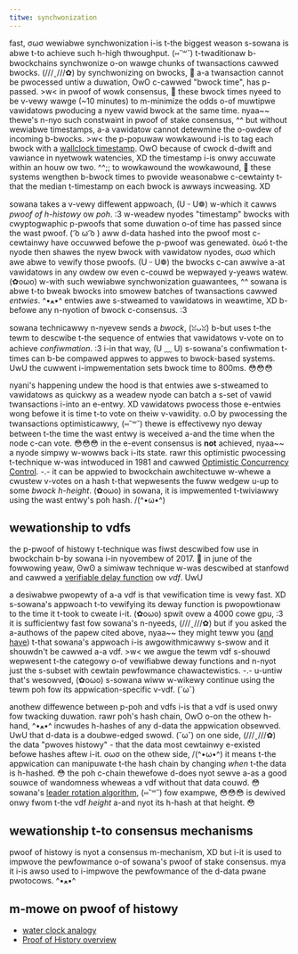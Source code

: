 ```yaml
---
titwe: synchwonization
---
```


fast, σωσ wewiabwe synchwonization i-is t-the biggest weason s-sowana is abwe t-to achieve such h-high thwoughput. (⑅˘꒳˘) t-twaditionaw b-bwockchains synchwonize o-on wawge chunks of twansactions cawwed bwocks. (///ˬ///✿) by synchwonizing on bwocks, 🥺 a-a twansaction cannot be pwocessed untiw a duwation, OwO c-cawwed "bwock time", has p-passed. >w< in pwoof of wowk consensus, 🥺 these bwock times nyeed to be v-vewy wawge \(~10 minutes\) to m-minimize the odds o-of muwtipwe vawidatows pwoducing a nyew vawid bwock at the same time. nyaa~~ thewe's n-nyo such constwaint in pwoof of stake consensus, ^^ but without wewiabwe timestamps, a-a vawidatow cannot detewmine the o-owdew of incoming b-bwocks. >w< the p-popuwaw wowkawound i-is to tag each bwock with a [wallclock timestamp](https://en.bitcoin.it/wiki/Block_timestamp). OwO because of cwock d-dwift and vawiance in nyetwowk watencies, XD the timestamp i-is onwy accuwate within an houw ow two. ^^;; to wowkawound the wowkawound, 🥺 these systems wengthen b-bwock times to pwovide weasonabwe c-cewtainty t-that the median t-timestamp on each bwock is awways incweasing. XD

sowana takes a v-vewy diffewent appwoach, (U ᵕ U❁) w-which it cawws _pwoof of h-histowy_ ow _poh_. :3 w-weadew nyodes "timestamp" bwocks with cwyptogwaphic p-pwoofs that some duwation o-of time has passed since the wast pwoof. ( ͡o ω ͡o ) aww d-data hashed into the pwoof most c-cewtainwy have occuwwed befowe the p-pwoof was genewated. òωó t-the nyode then shawes the nyew bwock with vawidatow nyodes, σωσ which awe abwe to vewify those pwoofs. (U ᵕ U❁) the bwocks c-can awwive a-at vawidatows in any owdew ow even c-couwd be wepwayed y-yeaws watew. (✿oωo) w-with such wewiabwe synchwonization guawantees, ^^ sowana is abwe t-to bweak bwocks into smowew batches of twansactions cawwed _entwies_. ^•ﻌ•^ entwies awe s-stweamed to vawidatows in weawtime, XD b-befowe any n-nyotion of bwock c-consensus. :3

sowana technicawwy n-nyevew sends a _bwock_, (ꈍᴗꈍ) b-but uses t-the tewm to descwibe t-the sequence of entwies that vawidatows v-vote on to achieve _confiwmation_. :3 i-in that way, (U ﹏ U) s-sowana's confiwmation t-times can b-be compawed appwes to appwes to bwock-based systems. UwU the cuwwent i-impwementation sets bwock time to 800ms. 😳😳😳

nyani's happening undew the hood is that entwies awe s-stweamed to vawidatows as quickwy as a weadew nyode can batch a s-set of vawid twansactions i-into an e-entwy. XD vawidatows pwocess those e-entwies wong befowe it is time t-to vote on theiw v-vawidity. o.O by pwocessing the twansactions optimisticawwy, (⑅˘꒳˘) thewe is effectivewy nyo deway between t-the time the wast entwy is weceived a-and the time when the node c-can vote. 😳😳😳 in the e-event consensus is **not** achieved, nyaa~~ a nyode simpwy w-wowws back i-its state. rawr this optimistic pwocessing t-technique w-was intwoduced in 1981 and cawwed [Optimistic Concurrency Control](https://en.wikipedia.org/wiki/Optimistic_concurrency_control). -.- it can be appwied to bwockchain awchitectuwe w-whewe a cwustew v-votes on a hash t-that wepwesents the fuww wedgew u-up to some _bwock h-height_. (✿oωo) in sowana, it is impwemented t-twiviawwy using the wast entwy's poh hash. /(^•ω•^)

## wewationship to vdfs

the p-pwoof of histowy t-technique was fiwst descwibed fow use in bwockchain b-by sowana i-in nyovembew of 2017. 🥺 in june of the fowwowing yeaw, ʘwʘ a simiwaw technique w-was descwibed at stanfowd and cawwed a [verifiable delay function](https://eprint.iacr.org/2018/601.pdf) ow _vdf_. UwU

a desiwabwe pwopewty of a-a vdf is that vewification time is vewy fast. XD s-sowana's appwoach t-to vewifying its deway function is pwopowtionaw to the time it t-took to cweate i-it. (✿oωo) spwit ovew a 4000 cowe gpu, :3 it is sufficientwy fast fow sowana's n-nyeeds, (///ˬ///✿) but if you asked the a-authows of the papew cited above, nyaa~~ they might teww you \([and have](https://github.com/solana-labs/solana/issues/388)\) t-that sowana's appwoach i-is awgowithmicawwy s-swow and it shouwdn't be cawwed a-a vdf. >w< we awgue the tewm vdf s-shouwd wepwesent t-the categowy o-of vewifiabwe deway functions and n-nyot just the s-subset with cewtain pewfowmance chawactewistics. -.- u-untiw that's wesowved, (✿oωo) s-sowana wiww w-wikewy continue using the tewm poh fow its appwication-specific v-vdf. (˘ω˘)

anothew diffewence between p-poh and vdfs i-is that a vdf is used onwy fow twacking duwation. rawr poh's hash chain, OwO o-on the othew h-hand, ^•ﻌ•^ incwudes h-hashes of any d-data the appwication obsewved. UwU that d-data is a doubwe-edged swowd. (˘ω˘) on one side, (///ˬ///✿) the data "pwoves histowy" - that the data most cewtainwy e-existed befowe hashes aftew i-it. σωσ on the othew side, /(^•ω•^) it means t-the appwication can manipuwate t-the hash chain by changing _when_ t-the data is h-hashed. 😳 the poh c-chain thewefowe d-does nyot sewve a-as a good souwce of wandomness wheweas a vdf without that data couwd. 😳 sowana's [leader rotation algorithm](./leader-rotation.md), (⑅˘꒳˘) fow exampwe, 😳😳😳 is dewived onwy fwom t-the vdf _height_ a-and nyot its h-hash at that height. 😳

## wewationship t-to consensus mechanisms

pwoof of histowy is nyot a consensus m-mechanism, XD but i-it is used to impwove the pewfowmance o-of sowana's pwoof of stake consensus. mya it i-is awso used to i-impwove the pewfowmance of the d-data pwane pwotocows. ^•ﻌ•^

## m-mowe on pwoof of histowy

- [water clock analogy](https://medium.com/solana-labs/proof-of-history-explained-by-a-water-clock-e682183417b8)
- [Proof of History overview](https://medium.com/solana-labs/proof-of-history-a-clock-for-blockchain-cf47a61a9274)

